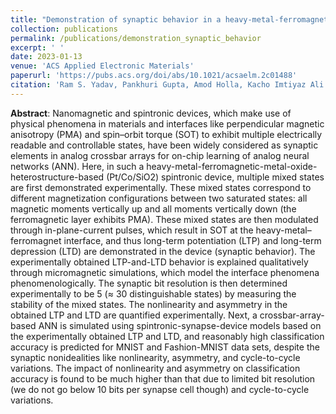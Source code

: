```yaml
---
title: "Demonstration of synaptic behavior in a heavy-metal-ferromagnetic-metal-oxide-heterostructure-based spintronic device for on-chip learning in crossbar-array-based neural networks"
collection: publications
permalink: /publications/demonstration_synaptic_behavior
excerpt: ' '
date: 2023-01-13
venue: 'ACS Applied Electronic Materials'
paperurl: 'https://pubs.acs.org/doi/abs/10.1021/acsaelm.2c01488'
citation: 'Ram S. Yadav, Pankhuri Gupta, Amod Holla, Kacho Imtiyaz Ali Khan, Pranaba K. Muduli, and Debanjan Bhowmik <br> <i>ACS Applied Electronic Materials</i> <b>2023</b> <i>5</i>(1), 484-497 <br> DOI: 10.1021/acsaelm.2c01488'
---
```


**Abstract**: Nanomagnetic and spintronic devices, which make use of physical phenomena in materials and interfaces like perpendicular magnetic anisotropy (PMA) and spin–orbit torque (SOT) to exhibit multiple electrically readable and controllable states, have been widely considered as synaptic elements in analog crossbar arrays for on-chip learning of analog neural networks (ANN). Here, in such a heavy-metal-ferromagnetic-metal-oxide-heterostructure-based (Pt/Co/SiO2) spintronic device, multiple mixed states are first demonstrated experimentally. These mixed states correspond to different magnetization configurations between two saturated states: all magnetic moments vertically up and all moments vertically down (the ferromagnetic layer exhibits PMA). These mixed states are then modulated through in-plane-current pulses, which result in SOT at the heavy-metal–ferromagnet interface, and thus long-term potentiation (LTP) and long-term depression (LTD) are demonstrated in the device (synaptic behavior). The experimentally obtained LTP-and-LTD behavior is explained qualitatively through micromagnetic simulations, which model the interface phenomena phenomenologically. The synaptic bit resolution is then determined experimentally to be 5 (≈ 30 distinguishable states) by measuring the stability of the mixed states. The nonlinearity and asymmetry in the obtained LTP and LTD are quantified experimentally. Next, a crossbar-array-based ANN is simulated using spintronic-synapse-device models based on the experimentally obtained LTP and LTD, and reasonably high classification accuracy is predicted for MNIST and Fashion-MNIST data sets, despite the synaptic nonidealities like nonlinearity, asymmetry, and cycle-to-cycle variations. The impact of nonlinearity and asymmetry on classification accuracy is found to be much higher than that due to limited bit resolution (we do not go below 10 bits per synapse cell though) and cycle-to-cycle variations.
